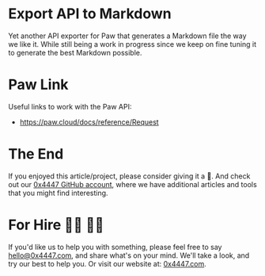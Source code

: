 # Export API to Markdown

Yet another API exporter for Paw that generates a Markdown file the way we like it. While still being a work in progress since we keep on fine tuning it to generate the best Markdown possible.

# Paw Link

Useful links to work with the Paw API:

- https://paw.cloud/docs/reference/Request

# The End

If you enjoyed this article/project, please consider giving it a 🌟. And check out our [0x4447 GitHub account](https://github.com/0x4447), where we have additional articles and tools that you might find interesting.

# For Hire 👨‍💻 👩‍💻

If you'd like us to help you with something, please feel free to say hello@0x4447.com, and share what's on your mind. We'll take a look, and try our best to help you. Or visit our website at: [0x4447.com](https://0x4447.com).

